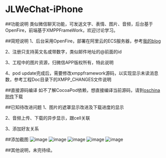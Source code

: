 JLWeChat-iPhone
===============
##功能说明
类似微信聊天功能，可发送文字、表情、图片、音频，后台基于OpenFire，前端基于XMPPFrameWork，欢迎讨论学习。

##简短说明
1、后台采用OpenFire，部署在阿里云的ECS服务器，参考[我的blog](http://jimneylee.github.io/2014/10/31/install-openfire-in-aliyun-ecs-server/)

2、注册只支持英文名或带数字，类似邮件地址的@前面的id

3、工程中的图片资源，归微信APP版权所有，特此说明

4、pod update完成后，需要修改xmppframework源码，以实现显示未读消息数，参考工程Doc目录下的XMPP_CHANGES文件说明

##直接源码编译
如不了解CocoaPod依赖，想直接编译当前源码，请到[oschina附件](http://git.oschina.net/jimneylee/JLWeChat-iPhone/attach_files)下载

##已知待改进问题
1、图片的遮罩显示改进及下载进度的显示

2、音频上传、下载的异步显示，跟cell关联

3、添加好友关系

##添加截图
![image](https://raw.githubusercontent.com/jimneylee/JLWeChat-iPhone/master/Screenshots/jlwechat_chat1.png)
![image](https://raw.githubusercontent.com/jimneylee/JLWeChat-iPhone/master/Screenshots/jlwechat_chat2.png)
![image](https://raw.githubusercontent.com/jimneylee/JLWeChat-iPhone/master/Screenshots/jlwechat_chat3.png)
![image](https://raw.githubusercontent.com/jimneylee/JLWeChat-iPhone/master/Screenshots/jlwechat_contact.png)
![image](https://raw.githubusercontent.com/jimneylee/JLWeChat-iPhone/master/Screenshots/jlwechat_main.png)

##其他说明，未完待续。
